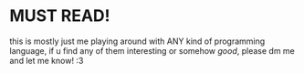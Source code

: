# MUST READ!
this is mostly just me playing around with ANY kind of programming language, if u find any of them interesting or somehow *good*, please dm me and let me know! :3
